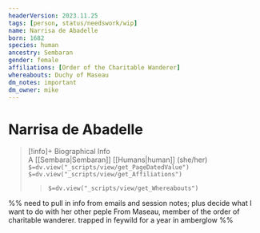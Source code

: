 ```yaml
---
headerVersion: 2023.11.25
tags: [person, status/needswork/wip]
name: Narrisa de Abadelle
born: 1682
species: human
ancestry: Sembaran
gender: female
affiliations: [Order of the Charitable Wanderer]
whereabouts: Duchy of Maseau
dm_notes: important
dm_owner: mike
---
```

# Narrisa de Abadelle
>[!info]+ Biographical Info  
> A [[Sembara|Sembaran]] [[Humans|human]] (she/her)  
> `$=dv.view("_scripts/view/get_PageDatedValue")`  
> `$=dv.view("_scripts/view/get_Affiliations")`  
>> `$=dv.view("_scripts/view/get_Whereabouts")`

%%
need to pull in info from emails and session notes; plus decide what I want to do with her
other peple
From Maseau, member of the order of charitable wanderer. trapped in feywild for a year in amberglow
%%